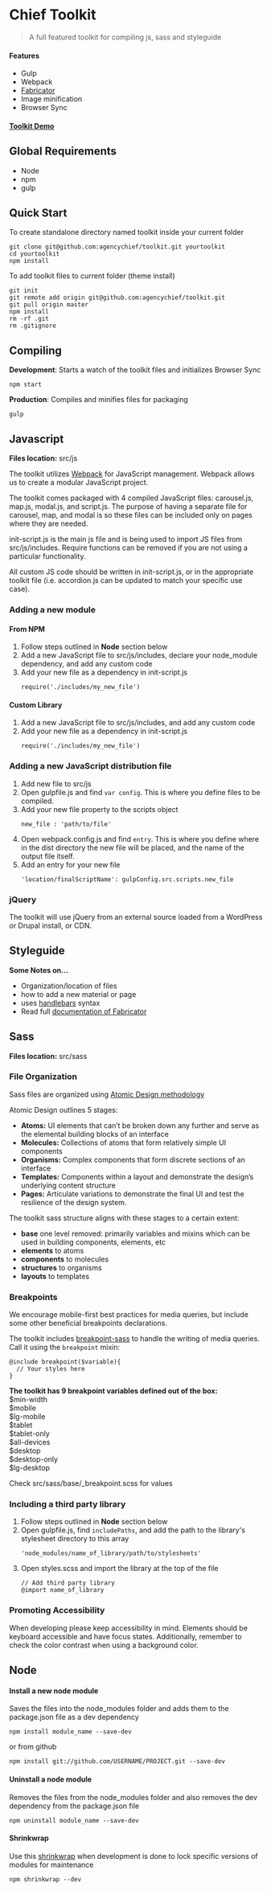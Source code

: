 # Chief Toolkit

> A full featured toolkit for compiling js, sass and styleguide

#### Features
- Gulp
- Webpack
- [Fabricator](https://github.com/fbrctr/fabricator)
- Image minification
- Browser Sync

#### [Toolkit Demo](http://toolkit.clientapp.com)

## Global Requirements
- Node
- npm
- gulp

## Quick Start

To create standalone directory named toolkit inside your current folder
```shell
git clone git@github.com:agencychief/toolkit.git yourtoolkit
cd yourtoolkit
npm install
```

To add toolkit files to current folder (theme install)
```
git init
git remote add origin git@github.com:agencychief/toolkit.git
git pull origin master
npm install
rm -rf .git
rm .gitignore
```


## Compiling

**Development**: Starts a watch of the toolkit files and initializes Browser Sync 
```
npm start
```

**Production**: Compiles and minifies files for packaging
```
gulp
```


## Javascript

**Files location:** src/js

The toolkit utilizes [Webpack](https://webpack.github.io/docs/) for JavaScript management. Webpack allows us to create a modular JavaScript project. 

The toolkit comes packaged with 4 compiled JavaScript files: carousel.js, map.js, modal.js, and script.js. The purpose of having a separate file for carousel, map, and modal is so these files can be included only on pages where they are needed.  

init-script.js is the main js file and is being used to import JS files from src/js/includes. Require functions can be removed if you are not using a particular functionality.

All custom JS code should be written in init-script.js, or in the appropriate toolkit file (i.e. accordion.js can be updated to match your specific use case).

### Adding a new module  

#### From NPM 
1. Follow steps outlined in **Node** section below
2. Add a new JavaScript file to src/js/includes, declare your node_module dependency, and add any custom code
3. Add your new file as a dependency in init-script.js
    ```
    require('./includes/my_new_file')
    ```
  
#### Custom Library 
1. Add a new JavaScript file to src/js/includes, and add any custom code
2. Add your new file as a dependency in init-script.js
    ```
    require('./includes/my_new_file')
    ```

### Adding a new JavaScript distribution file

1. Add new file to src/js
2. Open gulpfile.js and find `var config`. This is where you define files to be compiled.
3. Add your new file property to the scripts object
    ```
    new_file : 'path/to/file'
    ```
4. Open webpack.config.js and find `entry`. This is where you define where in the dist directory the new file will be placed, and the name of the output file itself.
5. Add an entry for your new file
    ```
    'location/finalScriptName': gulpConfig.src.scripts.new_file
    ```

### jQuery  

The toolkit will use jQuery from an external source loaded from a WordPress or Drupal install, or CDN.


## Styleguide

**Some Notes on...**
- Organization/location of files
- how to add a new material or page
- uses [handlebars](http://handlebarsjs.com/expressions.html) syntax
- Read full [documentation of Fabricator](https://github.com/fbrctr/fabricator-assemble)  


## Sass

**Files location:** src/sass

### File Organization
Sass files are organized using [Atomic Design methodology](http://bradfrost.com/blog/post/atomic-web-design/)  

Atomic Design outlines 5 stages:  
* **Atoms:** UI elements that can’t be broken down any further and serve as the elemental building blocks of an interface  
* **Molecules:** Collections of atoms that form relatively simple UI components  
* **Organisms:** Complex components that form discrete sections of an interface  
* **Templates:** Components within a layout and demonstrate the design’s underlying content structure  
* **Pages:** Articulate variations to demonstrate the final UI and test the resilience of the design system.  

The toolkit sass structure aligns with these stages to a certain extent:
* **base** one level removed: primarily variables and mixins which can be used in building components, elements, etc 
* **elements** to atoms
* **components** to molecules
* **structures** to organisms
* **layouts** to templates


### Breakpoints
We encourage mobile-first best practices for media queries, but include some other beneficial breakpoints declarations.

The toolkit includes [breakpoint-sass](https://www.npmjs.com/package/breakpoint-sass) to handle the writing of media queries. Call it using the `breakpoint` mixin:
```
@include breakpoint($variable){
  // Your styles here
}
```

**The toolkit has 9 breakpoint variables defined out of the box:**  
$min-width  
$mobile  
$lg-mobile  
$tablet  
$tablet-only  
$all-devices  
$desktop  
$desktop-only  
$lg-desktop

Check src/sass/base/_breakpoint.scss for values

### Including a third party library

1. Follow steps outlined in **Node** section below
2. Open gulpfile.js, find `includePaths`, and add the path to the library's stylesheet directory to this array
    ```
    'node_modules/name_of_library/path/to/stylesheets'
    ```
3. Open styles.scss and import the library at the top of the file
    ```
    // Add third party library
    @import name_of_library
    ```


### Promoting Accessibility

When developing please keep accessibility in mind. Elements should be keyboard accessible and have focus states. Additionally, remember to check the color contrast when using a background color.


## Node

#### Install a new node module
Saves the files into the node_modules folder and adds them to the package.json file as a dev dependency
```
npm install module_name --save-dev
```
or from github
```
npm install git://github.com/USERNAME/PROJECT.git --save-dev
```

#### Uninstall a node module
Removes the files from the node_modules folder and also removes the dev dependency from the package.json file
```
npm uninstall module_name --save-dev
```

#### Shrinkwrap
Use this [shrinkwrap](https://docs.npmjs.com/cli/shrinkwrap) when development is done to lock specific versions of modules for maintenance
```
npm shrinkwrap --dev
```
